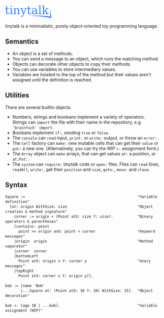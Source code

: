 ![# tinytalk](logo.png)

tinytalk is a minimalistic, purely object-oriented toy programming language.

## Semantics

* An object is a set of methods.
* You can send a message to an object, which runs the matching method.
* Objects can decorate other objects to copy their methods.
* You can use variables to store intermediary values.
* Variables are hoisted to the top of the method but their values aren't assigned until the definition is reached.

## Utilities

There are several builtin objects.

* Numbers, strings and booleans implement a variety of operators. Strings can `import` the file with their name in the repository, e.g. `'brainfuck' import`.
* Booleans implement `if:`, sending `true` or `false`.
* The `console` can `read` input, `print:` or `write:` output, or throw an `error:`.
* The `Cell` factory can `make:` new mutable cells that can get their `value` or `put:` a new one. (Alternatively, you can try the WIP `<-` assignment form.)
* The `Array` object can `make` arrays, that can get values `at:` a position, or `at:Put:`.
* The `system` can `require:` tinytalk code or `open:` files. Files can `read` lines, `readAll`, `write:`, get their `position` and `size`, `goto:`, `move:` and `close`.

## Syntax

```
Square :=                                                   "Variable definition"
  [at: origin WithSize: size                                "Object creation & method signature"
    corner := origin + (Point atX: size Y: size).           "Binary operators & parentheses"
    [contains: point
      point >= origin and: point < corner                   "Keyword messages"
    |origin  origin                                         "Method separator"
    |corner  corner
    |bottomLeft
      Point atX: origin x Y: corner y                       "Unary messages"
    |topRight
      Point atX: corner x Y: origin y]].

bob := [name 'Bob'
       |...Square at: (Point atX: 10 Y: 10) WithSize: 15].  "Object decoration"

bob <- [age 30 | ...bob].                                   "Variable assignment (WIP)"
```
